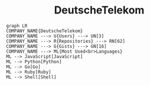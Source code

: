 <h1 align="center">DeutscheTelekom</h1>

```mermaid
graph LR
COMPANY_NAME{DeutscheTelekom}
COMPANY_NAME ---> U{Users} ---> UN[3]
COMPANY_NAME ---> R{Repositories} ---> RN[62]
COMPANY_NAME ---> G{Gists} ---> GN[16]
COMPANY_NAME ---> ML{Most Used<br>Languages}
ML --> JavaScript[JavaScript]
ML --> Python[Python]
ML --> Go[Go]
ML --> Ruby[Ruby]
ML --> Shell[Shell]
```
